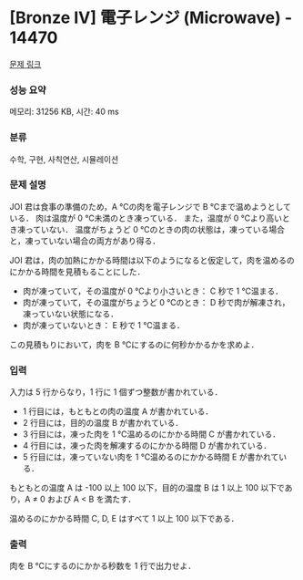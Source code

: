 # [Bronze IV] 電子レンジ (Microwave) - 14470 

[문제 링크](https://www.acmicpc.net/problem/14470) 

### 성능 요약

메모리: 31256 KB, 시간: 40 ms

### 분류

수학, 구현, 사칙연산, 시뮬레이션

### 문제 설명

<p>JOI 君は食事の準備のため，A ℃の肉を電子レンジで B ℃まで温めようとしている． 肉は温度が 0 ℃未満のとき凍っている． また，温度が 0 ℃より高いとき凍っていない． 温度がちょうど 0 ℃のときの肉の状態は，凍っている場合と，凍っていない場合の両方があり得る．</p>

<p>JOI 君は，肉の加熱にかかる時間は以下のようになると仮定して，肉を温めるのにかかる時間を見積もることにした．</p>

<ul>
	<li>肉が凍っていて，その温度が 0 ℃より小さいとき： C 秒で 1 ℃温まる．</li>
	<li>肉が凍っていて，その温度がちょうど 0 ℃のとき： D 秒で肉が解凍され，凍っていない状態になる．</li>
	<li>肉が凍っていないとき： E 秒で 1 ℃温まる．</li>
</ul>

<p>この見積もりにおいて，肉を B ℃にするのに何秒かかるかを求めよ．</p>

### 입력 

 <p>入力は 5 行からなり，1 行に 1 個ずつ整数が書かれている．</p>

<ul>
	<li>1 行目には，もともとの肉の温度 A が書かれている．</li>
	<li>2 行目には，目的の温度 B が書かれている．</li>
	<li>3 行目には，凍った肉を 1 ℃温めるのにかかる時間 C が書かれている．</li>
	<li>4 行目には，凍った肉を解凍するのにかかる時間 D が書かれている．</li>
	<li>5 行目には，凍っていない肉を 1 ℃温めるのにかかる時間 E が書かれている．</li>
</ul>

<p>もともとの温度 A は -100 以上 100 以下，目的の温度 B は 1 以上 100 以下であり，A ≠ 0 および A < B を満たす．</p>

<p>温めるのにかかる時間 C, D, E はすべて 1 以上 100 以下である．</p>

### 출력 

 <p>肉を B ℃にするのにかかる秒数を 1 行で出力せよ．</p>

